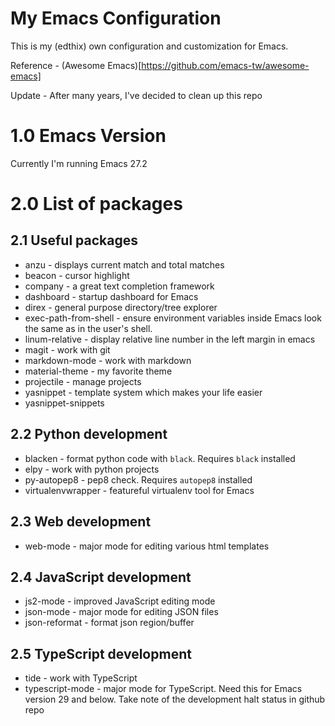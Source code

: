 # My Emacs Configuration

This is my (edthix) own configuration and customization for Emacs.

Reference - (Awesome Emacs)[https://github.com/emacs-tw/awesome-emacs]

Update - After many years, I've decided to clean up this repo

# 1.0 Emacs Version
Currently I'm running Emacs 27.2

# 2.0 List of packages

## 2.1 Useful packages
- anzu - displays current match and total matches
- beacon - cursor highlight
- company - a great text completion framework
- dashboard - startup dashboard for Emacs
- direx - general purpose directory/tree explorer
- exec-path-from-shell - ensure environment variables inside Emacs look the same as in the user's shell.
- linum-relative - display relative line number in the left margin in emacs
- magit - work with git
- markdown-mode - work with markdown
- material-theme - my favorite theme
- projectile - manage projects
- yasnippet - template system which makes your life easier
- yasnippet-snippets

## 2.2 Python development
- blacken - format python code with `black`. Requires `black` installed
- elpy - work with python projects
- py-autopep8 - pep8 check. Requires `autopep8` installed
- virtualenvwrapper - featureful virtualenv tool for Emacs

## 2.3 Web development
- web-mode - major mode for editing various html templates

## 2.4 JavaScript development
- js2-mode - improved JavaScript editing mode
- json-mode - major mode for editing JSON files
- json-reformat - format json region/buffer

## 2.5 TypeScript development
- tide - work with TypeScript
- typescript-mode - major mode for TypeScript. Need this for Emacs version 29
  and below. Take note of the development halt status in github repo
